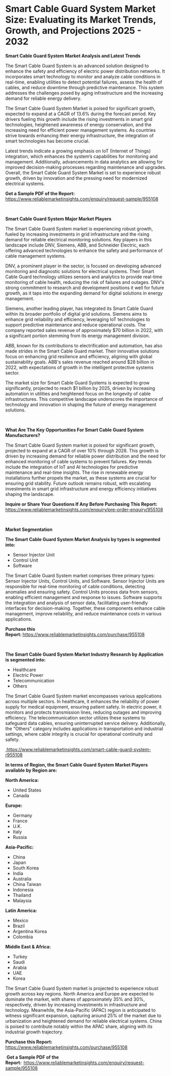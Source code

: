 <p><h1>Smart Cable Guard System Market Size: Evaluating its Market Trends, Growth, and Projections 2025 - 2032</h1></p><p><strong>Smart Cable Guard System Market Analysis and Latest Trends</strong></p>
<p><p>The Smart Cable Guard System is an advanced solution designed to enhance the safety and efficiency of electric power distribution networks. It incorporates smart technology to monitor and analyze cable conditions in real-time, enabling utilities to detect potential failures, assess the health of cables, and reduce downtime through predictive maintenance. This system addresses the challenges posed by aging infrastructure and the increasing demand for reliable energy delivery.</p><p>The Smart Cable Guard System Market is poised for significant growth, expected to expand at a CAGR of 13.6% during the forecast period. Key drivers fueling this growth include the rising investments in smart grid technologies, heightened awareness of energy conservation, and the increasing need for efficient power management systems. As countries strive towards enhancing their energy infrastructure, the integration of smart technologies has become crucial.</p><p>Latest trends indicate a growing emphasis on IoT (Internet of Things) integration, which enhances the system’s capabilities for monitoring and management. Additionally, advancements in data analytics are allowing for improved decision-making processes regarding maintenance and upgrades. Overall, the Smart Cable Guard System Market is set to experience robust growth, driven by innovation and the pressing need for modernized electrical systems.</p></p>
<p><strong>Get a Sample PDF of the Report:&nbsp;</strong> <a href="https://www.reliablemarketinsights.com/enquiry/request-sample/955108?utm_campaign=3321&utm_medium=2&utm_source=Github&utm_content=ia&utm_term=18042025&utm_id=smart-cable-guard-system">https://www.reliablemarketinsights.com/enquiry/request-sample/955108</a></p>
<p>&nbsp;</p>
<p><strong>Smart Cable Guard System Major Market Players</strong></p>
<p><p>The Smart Cable Guard System market is experiencing robust growth, fueled by increasing investments in grid infrastructure and the rising demand for reliable electrical monitoring solutions. Key players in this landscape include DNV, Siemens, ABB, and Schneider Electric, each offering advanced technologies to enhance the safety and performance of cable management systems.</p><p>DNV, a prominent player in the sector, is focused on developing advanced monitoring and diagnostic solutions for electrical systems. Their Smart Cable Guard technology utilizes sensors and analytics to provide real-time monitoring of cable health, reducing the risk of failures and outages. DNV's strong commitment to research and development positions it well for future growth, as it taps into the expanding demand for digital solutions in energy management.</p><p>Siemens, another leading player, has integrated its Smart Cable Guard within its broader portfolio of digital grid solutions. Siemens aims to enhance grid reliability and efficiency, leveraging IoT technologies to support predictive maintenance and reduce operational costs. The company reported sales revenue of approximately $70 billion in 2022, with a significant portion stemming from its energy management division.</p><p>ABB, known for its contributions to electrification and automation, has also made strides in the Smart Cable Guard market. Their innovative solutions focus on enhancing grid resilience and efficiency, aligning with global sustainability goals. ABB's sales revenue reached around $28 billion in 2022, with expectations of growth in the intelligent protective systems sector.</p><p>The market size for Smart Cable Guard Systems is expected to grow significantly, projected to reach $1 billion by 2025, driven by increasing automation in utilities and heightened focus on the longevity of cable infrastructures. This competitive landscape underscores the importance of technology and innovation in shaping the future of energy management solutions.</p></p>
<p>&nbsp;</p>
<p><strong>What Are The Key Opportunities For Smart Cable Guard System Manufacturers?</strong></p>
<p><p>The Smart Cable Guard System market is poised for significant growth, projected to expand at a CAGR of over 10% through 2028. This growth is driven by increasing demand for reliable power distribution and the need for enhanced monitoring of cable systems to prevent failures. Key trends include the integration of IoT and AI technologies for predictive maintenance and real-time insights. The rise in renewable energy installations further propels the market, as these systems are crucial for ensuring grid stability. Future outlook remains robust, with escalating investments in smart grid infrastructure and energy efficiency initiatives shaping the landscape.</p></p>
<p><strong>Inquire or Share Your Questions If Any Before Purchasing This Report:</strong> <a href="https://www.reliablemarketinsights.com/enquiry/pre-order-enquiry/955108?utm_campaign=3321&utm_medium=2&utm_source=Github&utm_content=ia&utm_term=18042025&utm_id=smart-cable-guard-system">https://www.reliablemarketinsights.com/enquiry/pre-order-enquiry/955108</a></p>
<p>&nbsp;</p>
<p><strong>Market Segmentation</strong></p>
<p><strong>The Smart Cable Guard System Market Analysis by types is segmented into:</strong></p>
<p><ul><li>Sensor Injector Unit</li><li>Control Unit</li><li>Software</li></ul></p>
<p><p>The Smart Cable Guard System market comprises three primary types: Sensor Injector Units, Control Units, and Software. Sensor Injector Units are responsible for real-time monitoring of cable conditions, detecting anomalies and ensuring safety. Control Units process data from sensors, enabling efficient management and response to issues. Software supports the integration and analysis of sensor data, facilitating user-friendly interfaces for decision-making. Together, these components enhance cable management, improve reliability, and reduce maintenance costs in various applications.</p></p>
<p><strong>Purchase this Report:&nbsp;</strong><a href="https://www.reliablemarketinsights.com/purchase/955108?utm_campaign=3321&utm_medium=2&utm_source=Github&utm_content=ia&utm_term=18042025&utm_id=smart-cable-guard-system">https://www.reliablemarketinsights.com/purchase/955108</a></p>
<p>&nbsp;</p>
<p><strong>The Smart Cable Guard System Market Industry Research by Application is segmented into:</strong></p>
<p><ul><li>Healthcare</li><li>Electric Power</li><li>Telecommunication</li><li>Others</li></ul></p>
<p><p>The Smart Cable Guard System market encompasses various applications across multiple sectors. In healthcare, it enhances the reliability of power supply for medical equipment, ensuring patient safety. In electric power, it monitors and protects transmission lines, reducing outages and improving efficiency. The telecommunication sector utilizes these systems to safeguard data cables, ensuring uninterrupted service delivery. Additionally, the "Others" category includes applications in transportation and industrial settings, where cable integrity is crucial for operational continuity and safety.</p></p>
<p><a href="https://www.reliablemarketinsights.com/smart-cable-guard-system-r955108?utm_campaign=3321&utm_medium=2&utm_source=Github&utm_content=ia&utm_term=18042025&utm_id=smart-cable-guard-system">&nbsp;https://www.reliablemarketinsights.com/smart-cable-guard-system-r955108</a></p>
<p><strong>In terms of Region, the Smart Cable Guard System Market Players available by Region are:</strong></p>
<p>
    <p> <strong> North America: </strong>
        <ul>
            <li>United States</li>
            <li>Canada</li>
        </ul>
        </p> 
    <p> <strong> Europe: </strong>
        <ul>
            <li>Germany</li>
            <li>France</li>
            <li>U.K.</li>
            <li>Italy</li>
            <li>Russia</li>
        </ul>
        </p> 
    <p> <strong> Asia-Pacific: </strong>
        <ul>
            <li>China</li>
            <li>Japan</li>
            <li>South Korea</li>
            <li>India</li>
            <li>Australia</li>
            <li>China Taiwan</li>
            <li>Indonesia</li>
            <li>Thailand</li>
            <li>Malaysia</li>
        </ul>
        </p> 
    <p> <strong> Latin America: </strong>
        <ul>
            <li>Mexico</li>
            <li>Brazil</li>
            <li>Argentina Korea</li>
            <li>Colombia</li>
        </ul>
        </p> 
    <p> <strong> Middle East & Africa: </strong>
        <ul>
            <li>Turkey</li>
            <li>Saudi</li>
            <li>Arabia</li>
            <li>UAE</li>
            <li>Korea</li>
        </ul>
    </p>
    </p>
<p><p>The Smart Cable Guard System market is projected to experience robust growth across key regions. North America and Europe are expected to dominate the market, with shares of approximately 35% and 30%, respectively, driven by increasing investments in infrastructure and technology. Meanwhile, the Asia-Pacific (APAC) region is anticipated to witness significant expansion, capturing around 25% of the market due to urbanization and heightened demand for reliable electrical systems. China is poised to contribute notably within the APAC share, aligning with its industrial growth trajectory.</p></p>
<p><strong>Purchase this Report: </strong><a href="https://www.reliablemarketinsights.com/purchase/955108?utm_campaign=3321&utm_medium=2&utm_source=Github&utm_content=ia&utm_term=18042025&utm_id=smart-cable-guard-system">https://www.reliablemarketinsights.com/purchase/955108</a></p>
<p>&nbsp;<strong>Get a Sample PDF of the Report:&nbsp;&nbsp;</strong><a href="https://www.reliablemarketinsights.com/enquiry/request-sample/955108?utm_campaign=3321&utm_medium=2&utm_source=Github&utm_content=ia&utm_term=18042025&utm_id=smart-cable-guard-system">https://www.reliablemarketinsights.com/enquiry/request-sample/955108</a></p>
<p><strong></strong></p>
<p><p></p><p></p><p></p></p>